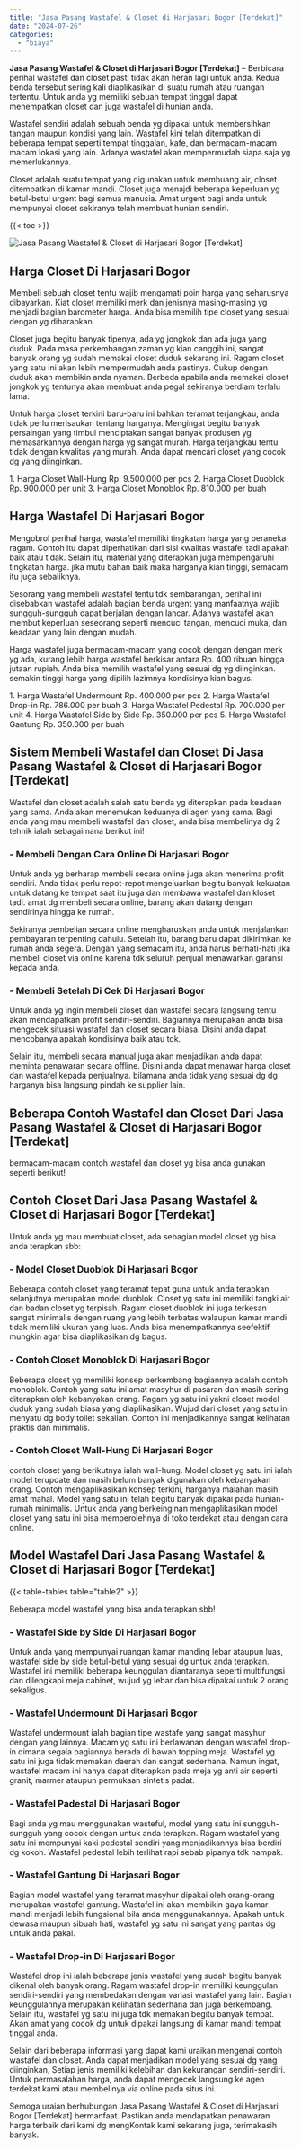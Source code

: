 ```yaml
---
title: "Jasa Pasang Wastafel & Closet di Harjasari Bogor [Terdekat]"
date: "2024-07-26"
categories: 
  - "biaya"
---
```


**Jasa Pasang Wastafel & Closet di Harjasari Bogor \[Terdekat\]** – Berbicara perihal wastafel dan closet pasti tidak akan heran lagi untuk anda. Kedua benda tersebut sering kali diaplikasikan di suatu rumah atau ruangan tertentu. Untuk anda yg memiliki sebuah tempat tinggal dapat menempatkan closet dan juga wastafel di hunian anda.

Wastafel sendiri adalah sebuah benda yg dipakai untuk membersihkan tangan maupun kondisi yang lain. Wastafel kini telah ditempatkan di beberapa tempat seperti tempat tinggalan, kafe, dan bermacam-macam macam lokasi yang lain. Adanya wastafel akan mempermudah siapa saja yg memerlukannya.

Closet adalah suatu tempat yang digunakan untuk membuang air, closet ditempatkan di kamar mandi. Closet juga menajdi beberapa keperluan yg betul-betul urgent bagi semua manusia. Amat urgent bagi anda untuk mempunyai closet sekiranya telah membuat hunian sendiri.

{{< toc >}}

![Jasa Pasang Wastafel & Closet di Harjasari Bogor [Terdekat]](/images/wastafel-closet-murah14.png)

## Harga Closet Di Harjasari Bogor

Membeli sebuah closet tentu wajib mengamati poin harga yang seharusnya dibayarkan. Kiat closet memiliki merk dan jenisnya masing-masing yg menjadi bagian barometer harga. Anda bisa memilih tipe closet yang sesuai dengan yg diharapkan.

Closet juga begitu banyak tipenya, ada yg jongkok dan ada juga yang duduk. Pada masa perkembangan zaman yg kian canggih ini, sangat banyak orang yg sudah memakai closet duduk sekarang ini. Ragam closet yang satu ini akan lebih mempermudah anda pastinya. Cukup dengan duduk akan membikin anda nyaman. Berbeda apabila anda memakai closet jongkok yg tentunya akan membuat anda pegal sekiranya berdiam terlalu lama.

Untuk harga closet terkini baru-baru ini bahkan teramat terjangkau, anda tidak perlu merisaukan tentang harganya. Mengingat begitu banyak persaingan yang timbul menciptakan sangat banyak produsen yg memasarkannya dengan harga yg sangat murah. Harga terjangkau tentu tidak dengan kwalitas yang murah. Anda dapat mencari closet yang cocok dg yang diinginkan.

1\. Harga Closet Wall-Hung Rp. 9.500.000 per pcs 2. Harga Closet Duoblok Rp. 900.000 per unit 3. Harga Closet Monoblok Rp. 810.000 per buah

## Harga Wastafel Di Harjasari Bogor

Mengobrol perihal harga, wastafel memiliki tingkatan harga yang beraneka ragam. Contoh itu dapat diperhatikan dari sisi kwalitas wastafel tadi apakah baik atau tidak. Selain itu, material yang diterapkan juga mempengaruhi tingkatan harga. jika mutu bahan baik maka harganya kian tinggi, semacam itu juga sebaliknya.

Sesorang yang membeli wastafel tentu tdk sembarangan, perihal ini disebabkan wastafel adalah bagian benda urgent yang manfaatnya wajib sungguh-sungguh dapat berjalan dengan lancar. Adanya wastafel akan membut keperluan seseorang seperti mencuci tangan, mencuci muka, dan keadaan yang lain dengan mudah.

Harga wastafel juga bermacam-macam yang cocok dengan dengan merk yg ada, kurang lebih harga wastafel berkisar antara Rp. 400 ribuan hingga jutaan rupiah. Anda bisa memilih wastafel yang sesuai dg yg diinginkan. semakin tinggi harga yang dipilih lazimnya kondisinya kian bagus.

1\. Harga Wastafel Undermount Rp. 400.000 per pcs 2. Harga Wastafel Drop-in Rp. 786.000 per buah 3. Harga Wastafel Pedestal Rp. 700.000 per unit 4. Harga Wastafel Side by Side Rp. 350.000 per pcs 5. Harga Wastafel Gantung Rp. 350.000 per buah

## Sistem Membeli Wastafel dan Closet Di Jasa Pasang Wastafel & Closet di Harjasari Bogor \[Terdekat\]

Wastafel dan closet adalah salah satu benda yg diterapkan pada keadaan yang sama. Anda akan menemukan keduanya di agen yang sama. Bagi anda yang mau membeli wastafel dan closet, anda bisa membelinya dg 2 tehnik ialah sebagaimana berikut ini!

### \- Membeli Dengan Cara Online Di Harjasari Bogor

Untuk anda yg berharap membeli secara online juga akan menerima profit sendiri. Anda tidak perlu repot-repot mengeluarkan begitu banyak kekuatan untuk datang ke tempat saat itu juga dan membawa wastafel dan kloset tadi. amat dg membeli secara online, barang akan datang dengan sendirinya hingga ke rumah.

Sekiranya pembelian secara online mengharuskan anda untuk menjalankan pembayaran terpenting dahulu. Setelah itu, barang baru dapat dikirimkan ke rumah anda segera. Dengan yang semacam itu, anda harus berhati-hati jika membeli closet via online karena tdk seluruh penjual menawarkan garansi kepada anda.

### \- Membeli Setelah Di Cek Di Harjasari Bogor

Untuk anda yg ingin membeli closet dan wastafel secara langsung tentu akan mendapatkan profit sendiri-sendiri. Bagiannya merupakan anda bisa mengecek situasi wastafel dan closet secara biasa. Disini anda dapat mencobanya apakah kondisinya baik atau tdk.

Selain itu, membeli secara manual juga akan menjadikan anda dapat meminta penawaran secara offline. Disini anda dapat menawar harga closet dan wastafel kepada penjualnya. bilamana anda tidak yang sesuai dg dg harganya bisa langsung pindah ke supplier lain.

## Beberapa Contoh Wastafel dan Closet Dari Jasa Pasang Wastafel & Closet di Harjasari Bogor \[Terdekat\]

bermacam-macam contoh wastafel dan closet yg bisa anda gunakan seperti berikut!

## Contoh Closet Dari Jasa Pasang Wastafel & Closet di Harjasari Bogor \[Terdekat\]

Untuk anda yg mau membuat closet, ada sebagian model closet yg bisa anda terapkan sbb:

### \- Model Closet Duoblok Di Harjasari Bogor

Beberapa contoh closet yang teramat tepat guna untuk anda terapkan selanjutnya merupakan model duoblok. Closet yg satu ini memiliki tangki air dan badan closet yg terpisah. Ragam closet duoblok ini juga terkesan sangat minimalis dengan ruang yang lebih terbatas walaupun kamar mandi tidak memiliki ukuran yang luas. Anda bisa menempatkannya seefektif mungkin agar bisa diaplikasikan dg bagus.

### \- Contoh Closet Monoblok Di Harjasari Bogor

Beberapa closet yg memiliki konsep berkembang bagiannya adalah contoh monoblok. Contoh yang satu ini amat masyhur di pasaran dan masih sering diterapkan oleh kebanyakan orang. Ragam yg satu ini yakni closet model duduk yang sudah biasa yang diaplikasikan. Wujud dari closet yang satu ini menyatu dg body toilet sekalian. Contoh ini menjadikannya sangat kelihatan praktis dan minimalis.

### \- Contoh Closet Wall-Hung Di Harjasari Bogor

contoh closet yang berikutnya ialah wall-hung. Model closet yg satu ini ialah model terupdate dan masih belum banyak digunakan oleh kebanyakan orang. Contoh mengaplikasikan konsep terkini, harganya malahan masih amat mahal. Model yang satu ini telah begitu banyak dipakai pada hunian-rumah minimalis. Untuk anda yang berkeinginan mengaplikasikan model closet yang satu ini bisa memperolehnya di toko terdekat atau dengan cara online.

## Model Wastafel Dari Jasa Pasang Wastafel & Closet di Harjasari Bogor \[Terdekat\]

{{< table-tables table="table2" >}}

Beberapa model wastafel yang bisa anda terapkan sbb!

### \- Wastafel Side by Side Di Harjasari Bogor

Untuk anda yang mempunyai ruangan kamar manding lebar ataupun luas, wastafel side by side betul-betul yang sesuai dg untuk anda terapkan. Wastafel ini memiliki beberapa keunggulan diantaranya seperti multifungsi dan dilengkapi meja cabinet, wujud yg lebar dan bisa dipakai untuk 2 orang sekaligus.

### \- Wastafel Undermount Di Harjasari Bogor

Wastafel undermount ialah bagian tipe wastafe yang sangat masyhur dengan yang lainnya. Macam yg satu ini berlawanan dengan wastafel drop-in dimana segala bagiannya berada di bawah topping meja. Wastafel yg satu ini juga tidak memakan daerah dan sangat sederhana. Namun ingat, wastafel macam ini hanya dapat diterapkan pada meja yg anti air seperti granit, marmer ataupun permukaan sintetis padat.

### \- Wastafel Padestal Di Harjasari Bogor

Bagi anda yg mau menggunakan wasteful, model yang satu ini sungguh-sungguh yang cocok dengan untuk anda terapkan. Ragam wastafel yang satu ini mempunyai kaki pedestal sendiri yang menjadikannya bisa berdiri dg kokoh. Wastafel pedestal lebih terlihat rapi sebab pipanya tdk nampak.

### \- Wastafel Gantung Di Harjasari Bogor

Bagian model wastafel yang teramat masyhur dipakai oleh orang-orang merupakan wastafel gantung. Wastafel ini akan membikin gaya kamar mandi menjadi lebih fungsional bila anda menggunakannya. Apakah untuk dewasa maupun sibuah hati, wastafel yg satu ini sangat yang pantas dg untuk anda pakai.

### \- Wastafel Drop-in Di Harjasari Bogor

Wastafel drop ini ialah beberapa jenis wastafel yang sudah begitu banyak dikenal oleh banyak orang. Ragam wastafel drop-in memiliki keunggulan sendiri-sendiri yang membedakan dengan variasi wastafel yang lain. Bagian keunggulannya merupakan kelihatan sederhana dan juga berkembang. Selain itu, wastafel yg satu ini juga tdk memakan begitu banyak tempat. Akan amat yang cocok dg untuk dipakai langsung di kamar mandi tempat tinggal anda.

Selain dari beberapa informasi yang dapat kami uraikan mengenai contoh wastafel dan closet. Anda dapat menjadikan model yang sesuai dg yang diinginkan, Setiap jenis memiliki kelebihan dan kekurangan sendiri-sendiri. Untuk permasalahan harga, anda dapat mengecek langsung ke agen terdekat kami atau membelinya via online pada situs ini.

Semoga uraian berhubungan Jasa Pasang Wastafel & Closet di Harjasari Bogor \[Terdekat\] bermanfaat. Pastikan anda mendapatkan penawaran harga terbaik dari kami dg mengKontak kami sekarang juga, terimakasih banyak.
